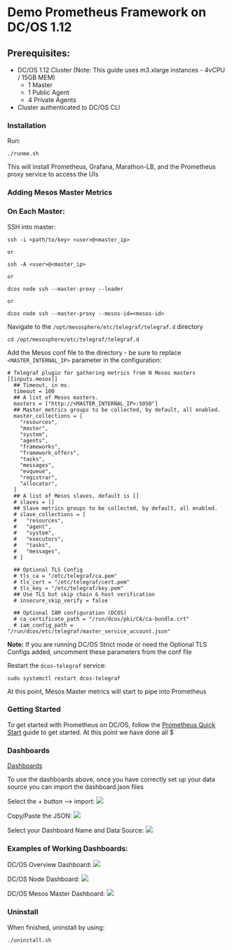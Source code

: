 # Demo Prometheus Framework on DC/OS 1.12

## Prerequisites:
- DC/OS 1.12 Cluster (Note: This guide uses m3.xlarge instances - 4vCPU / 15GB MEM)
	- 1 Master
	- 1 Public Agent
	- 4 Private Agents
- Cluster authenticated to DC/OS CLI

### Installation

Run:
```
./runme.sh
```

This will install Prometheus, Grafana, Marathon-LB, and the Prometheus proxy service to access the UIs


### Adding Mesos Master Metrics

### On Each Master:

SSH into master:
```
ssh -i <path/to/key> <user>@<master_ip>

or 

ssh -A <user>@<master_ip>

or

dcos node ssh --master-proxy --leader

or

dcos node ssh --master-proxy --mesos-id=<mesos-id>
```

Navigate to the `/opt/mesosphere/etc/telegraf/telegraf.d` directory
```
cd /opt/mesosphere/etc/telegraf/telegraf.d
```

Add the Mesos conf file to the directory - be sure to replace `<MASTER_INTERNAL_IP>` parameter in the configuration:
```
# Telegraf plugin for gathering metrics from N Mesos masters
[[inputs.mesos]]
  ## Timeout, in ms.
  timeout = 100
  ## A list of Mesos masters.
  masters = ["http://<MASTER_INTERNAL_IP>:5050"]
  ## Master metrics groups to be collected, by default, all enabled.
  master_collections = [
    "resources",
    "master",
    "system",
    "agents",
    "frameworks",
    "framework_offers",
    "tasks",
    "messages",
    "evqueue",
    "registrar",
    "allocator",
  ]
  ## A list of Mesos slaves, default is []
  # slaves = []
  ## Slave metrics groups to be collected, by default, all enabled.
  # slave_collections = [
  #   "resources",
  #   "agent",
  #   "system",
  #   "executors",
  #   "tasks",
  #   "messages",
  # ]

  ## Optional TLS Config
  # tls_ca = "/etc/telegraf/ca.pem"
  # tls_cert = "/etc/telegraf/cert.pem"
  # tls_key = "/etc/telegraf/key.pem"
  ## Use TLS but skip chain & host verification
  # insecure_skip_verify = false

  ## Optional IAM configuration (DCOS)
  # ca_certificate_path = "/run/dcos/pki/CA/ca-bundle.crt"
  # iam_config_path = "/run/dcos/etc/telegraf/master_service_account.json"
```

**Note:** If you are running DC/OS Strict mode or need the Optional TLS Configs added, uncomment these parameters from the conf file

Restart the `dcos-telegraf` service:
```
sudo systemctl restart dcos-telegraf
```

At this point, Mesos Master metrics will start to pipe into Prometheus

### Getting Started

To get started with Prometheus on DC/OS, follow the [Prometheus Quick Start](https://docs.mesosphere.com/services/prometheus/0.1.1-2.3.2/quick-start-guide/#navigate-to-the-service-ui) guide to get started. At this point we have done all $

### Dashboards

[Dashboards](https://github.com/ably77/dcos-se/tree/master/Prometheus/dashboards)

To use the dashboards above, once you have correctly set up your data source you can import the dashboard.json files

Select the + button --> import:
![](https://github.com/ably77/dcos-se/blob/master/Prometheus/resources/import1.png)

Copy/Paste the JSON:
![](https://github.com/ably77/dcos-se/blob/master/Prometheus/resources/import2.png)

Select your Dashboard Name and Data Source:
![](https://github.com/ably77/dcos-se/blob/master/Prometheus/resources/import3.png)

### Examples of Working Dashboards:

DC/OS Overview Dashboard:
![](https://github.com/ably77/dcos-se/blob/master/Prometheus/resources/dashboard1.png)

DC/OS Node Dashboard:
![](https://github.com/ably77/dcos-se/blob/master/Prometheus/resources/dashboard2.png)

DC/OS Mesos Master Dashboard:
![](https://github.com/ably77/dcos-se/blob/master/Prometheus/resources/dashboard3.png)

### Uninstall

When finished, uninstall by using:
```
./uninstall.sh
```
